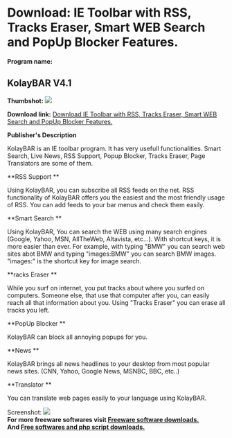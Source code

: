 # Download: IE Toolbar with RSS, Tracks Eraser, Smart WEB Search and PopUp Blocker Features.

**Program name:**

## KolayBAR V4.1

  
**Thumbshot:** ![](http://www.freewarefiles.com/screenshot/kolaybar_md.gif)   
  
**Download link:** [Download IE Toolbar with RSS, Tracks Eraser, Smart WEB Search and PopUp Blocker Features.](http://freesoftwares.boysofts.com/KolayBAR-V_program_14997.html)  
  


**Publisher's Description**  
  


KolayBAR is an IE toolbar program. It has very usefull functionalities. Smart Search, Live News, RSS Support, Popup Blocker, Tracks Eraser, Page Translators are some of them. 

**RSS Support **

Using KolayBAR, you can subscribe all RSS feeds on the net. RSS functionality of KolayBAR offers you the easiest and the most friendly usage of RSS. You can add feeds to your bar menus and check them easily. 

**Smart Search **

Using KolayBAR, You can search the WEB using many search engines (Google, Yahoo, MSN, AllTheWeb, Altavista, etc...). With shortcut keys, it is more easier than ever. For example, with typing "BMW" you can search web sites abot BMW and typing "images:BMW" you can search BMW images. "images:" is the shortcut key for image search. 

**racks Eraser **

While you surf on internet, you put tracks about where you surfed on computers. Someone else, that use that computer after you, can easily reach all that information about you. Using "Tracks Eraser" you can erase all tracks you left. 

**PopUp Blocker **

KolayBAR can block all annoying popups for you. 

**News **

KolayBAR brings all news headlines to your desktop from most popular news sites. (CNN, Yahoo, Google News, MSNBC, BBC, etc..) 

**Translator **

You can translate web pages easily to your language using KolayBAR. 

  
  
Screenshot: ![](http://www.freewarefiles.com/screenshot/kolaybar.gif)   
**For more freeware softwares visit [Freeware software downloads.](http://freesoftwares.boysofts.com/)**   
**And [Free softwares and php script downloads.](http://www.boysofts.com/)**
